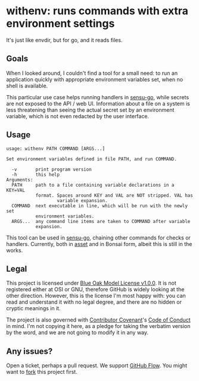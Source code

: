 # withenv: runs commands with extra environment settings

It's just like envdir, but for go, and it reads files.

## Goals

When I looked around, I couldn't find a tool for a small need: to run an application quickly with appropriate environment variables set, when no shell is available.

This particular use case helps running handlers in [sensu-go](https://sensu.io/), while secrets are not exposed to the API / web UI. Information about a file on a system is less threatening than seeing the actual secret set by an environment variable, which is not even redacted by the user interface.

## Usage

```text
usage: withenv PATH COMMAND [ARGS...]

Set environment variables defined in file PATH, and run COMMAND.

  -v       print program version
  -h       this help
Arguments:
  PATH     path to a file containing variable declarations in a KEY=VAL
           format. Spaces around KEY and VAL are NOT stripped. VAL has
                   variable expansion.
  COMMAND  next executable in line, which will be run with the newly set
           environment variables.
  ARGS...  any command line items are taken to COMMAND after variable
           expansion.
```

This tool can be used in [sensu-go](https://sensu.io/), chaining other commands for checks or handlers. Currently, both in [asset](https://docs.sensu.io/sensu-go/latest/reference/assets/) and in Bonsai form, albeit this is still in the works.

## Legal

This project is licensed under [Blue Oak Model License v1.0.0](https://blueoakcouncil.org/license/1.0.0). It is not registered either at OSI or GNU, therefore GitHub is widely looking at the other direction. However, this is the license I'm most happy with: you can read and understand it with no legal degree, and there are no hidden or cryptic meanings in it.

The project is also governed with [Contributor Covenant](https://contributor-covenant.org/)'s [Code of Conduct](https://www.contributor-covenant.org/version/1/4/) in mind. I'm not copying it here, as a pledge for taking the verbatim version by the word, and we are not going to modify it in any way.

## Any issues?

Open a ticket, perhaps a pull request. We support [GitHub Flow](https://guides.github.com/introduction/flow/). You might want to [fork](https://guides.github.com/activities/forking/) this project first.
